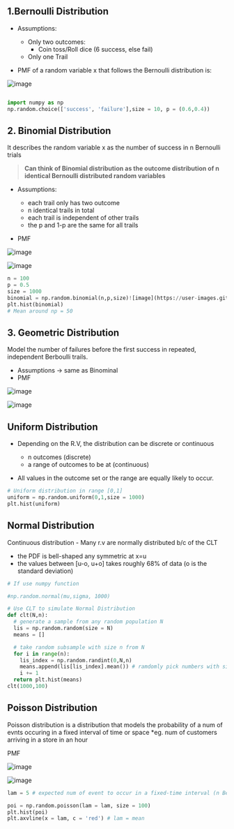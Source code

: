 ## 1.Bernoulli Distribution 
* Assumptions:
  *  Only two outcomes:
      * Coin toss/Roll dice (6 success, else fail)
   * Only one Trail 

* PMF of a random variable x that follows the Bernoulli distribution is:

![image](https://user-images.githubusercontent.com/59746522/139757903-05c13007-3dc4-47de-8d98-6f7c756b936b.gif)

```python

import numpy as np
np.random.choice(['success', 'failure'],size = 10, p = (0.6,0.4))

```

## 2. Binomial Distribution 

It describes the random variable x as the number of success in n Bernoulli trials 

> **Can think of Binomial distribution as the outcome distribution of n identical Bernoulli distributed random variables**

* Assumptions:
  * each trail only has two outcome
  * n identical trails in total 
  * each trail is independent of other trails
  * the p and 1-p are the same for all trails 

* PMF

![image](https://user-images.githubusercontent.com/59746522/139779350-b10c7170-73e0-4ece-9f3a-bdf8fa222d34.gif)

![image](https://user-images.githubusercontent.com/59746522/139775371-632a3be2-72ec-4ba2-b9da-aa744c006557.gif)

```python
n = 100
p = 0.5
size = 1000
binomial = np.random.binomial(n,p,size)![image](https://user-images.githubusercontent.com/59746522/139776519-48426ed8-d240-454f-8a1d-6b4e29073a80.png)
plt.hist(binomial)
# Mean around np = 50
```

## 3. Geometric Distribution 

Model the number of failures before the first success in repeated, independent Berboulli trails.

* Assumptions -> same as Binominal 
* PMF

![image](https://user-images.githubusercontent.com/59746522/139779581-dd75f475-0175-448c-9bd9-ca3c00b452fe.gif)


![image](https://user-images.githubusercontent.com/59746522/139779634-efdc2efb-c23a-4a4c-99b5-4efac40a6496.gif)

## Uniform Distribution

* Depending on the R.V, the distribution can be discrete or continuous
  * n outcomes (discrete)
  * a range of outcomes to be at (continuous)

* All values in the outcome set or the range are equally likely to occur.

```python
# Uniform distribution in range [0,1]
uniform = np.random.uniform(0,1,size = 1000)
plt.hist(uniform)
```

## Normal Distribution 

Continuous distribution - Many r.v are normally distributed b/c of the CLT 
* the PDF is bell-shaped any symmetric at x=u 
* the values between [u-o, u+o] takes roughly 68% of data (o is the standard deviation) 

```python
# If use numpy function 

#np.random.normal(mu,sigma, 1000)

# Use CLT to simulate Normal Distribution
def clt(N,n):
  # generate a sample from any random population N
  lis = np.random.random(size = N)
  means = []

  # take random subsample with size n from N
  for i in range(n):
    lis_index = np.random.randint(0,N,n)
    means.append(lis[lis_index].mean()) # ramdomly pick numbers with size n from population by passing in n index 
    i += 1
  return plt.hist(means)
clt(1000,100)
```

## Poisson Distribution 

Poisson distribution is a distribution that models the probability of a num of evnts occuring in a fixed interval of time or space *eg. num of customers arriving in a store in an hour 

PMF

![image](https://user-images.githubusercontent.com/59746522/139788407-a3f12504-b7db-4f1b-8ce5-809dae866834.gif)



![image](https://user-images.githubusercontent.com/59746522/139788565-dc80a042-0c10-4c8c-9b8c-8431fe16be18.gif)


```python
lam = 5 # expected num of event to occur in a fixed-time interval (n Bernoulli trail)

poi = np.random.poisson(lam = lam, size = 100)
plt.hist(poi)
plt.axvline(x = lam, c = 'red') # lam = mean 
```
